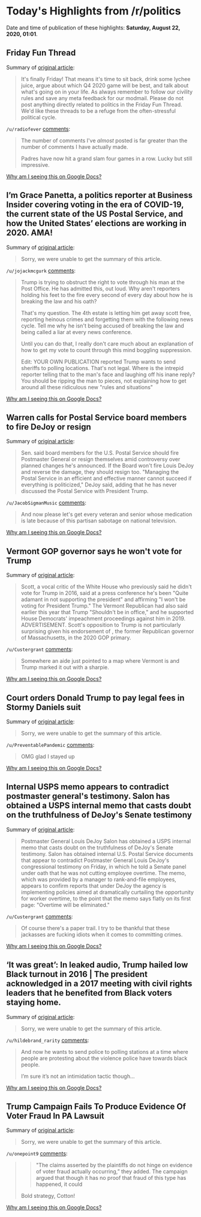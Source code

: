 # Today's Highlights from /r/politics

Date and time of publication of these highlights: **Saturday, August 22, 2020, 01:01**.

## Friday Fun Thread

Summary of [original article](https://www.reddit.com/r/politics/comments/idz8gx/friday_fun_thread/):

> It's finally Friday! That means it's time to sit back, drink some lychee juice, argue about which Q4 2020 game will be best, and talk about what's going on in your life. As always remember to follow our civility rules and save any meta feedback for our modmail. Please do not post anything directly related to politics in the Friday Fun Thread. We'd like these threads to be a refuge from the often-stressful political cycle.

`/u/radiofever` [comments](https://www.reddit.com/r/politics/comments/idz8gx/friday_fun_thread/):

> The number of comments I've *almost* posted is far greater than the number of comments I have actually made. 
> 
> Padres have now hit a grand slam four games in a row.  Lucky but still impressive.

[Why am I seeing this on Google Docs?](https://docs.google.com/document/d/1Dc6We63vOXIZsc0op-Bt4abqkYjXzOigalQqFxmvvbM/edit?usp=sharing)

## I’m Grace Panetta, a politics reporter at Business Insider covering voting in the era of COVID-19, the current state of the US Postal Service, and how the United States’ elections are working in 2020. AMA!

Summary of [original article](https://www.reddit.com/r/politics/comments/idzm9p/im_grace_panetta_a_politics_reporter_at_business/):

> Sorry, we were unable to get the summary of this article.

`/u/jojackmcgurk` [comments](https://www.reddit.com/r/politics/comments/idzm9p/im_grace_panetta_a_politics_reporter_at_business/):

> Trump is trying to obstruct the right to vote through his man at the Post Office. He has admitted this, out loud. Why aren't reporters holding his feet to the fire every second of every day about how he is breaking the law and his oath?
> 
> That's my question. The 4th estate is letting him get away scott free, reporting heinous crimes and forgetting them with the following news cycle. Tell me why he isn't being accused of breaking the law and being called a liar at every news conference. 
> 
> Until you can do that, I really don't care much about an explanation of how to get my vote to count through this mind boggling suppression.
> 
> Edit: YOUR OWN PUBLICATION reported Trump wants to send sheriffs to polling locations. That's not legal. Where is the intrepid reporter telling that to the man's face and laughing off his inane reply? You should be ripping the man to pieces, not explaining how to get around all these ridiculous new "rules and situations"

[Why am I seeing this on Google Docs?](https://docs.google.com/document/d/1Dc6We63vOXIZsc0op-Bt4abqkYjXzOigalQqFxmvvbM/edit?usp=sharing)

## Warren calls for Postal Service board members to fire DeJoy or resign

Summary of [original article](https://thehill.com/homenews/senate/513198-warren-calls-for-postal-service-board-members-to-fire-dejoy-or-resign):

> Sen. said board members for the U.S. Postal Service should fire Postmaster General or resign themselves amid controversy over planned changes he's announced. If the Board won't fire Louis DeJoy and reverse the damage, they should resign too. "Managing the Postal Service in an efficient and effective manner cannot succeed if everything is politicized," DeJoy said, adding that he has never discussed the Postal Service with President Trump.

`/u/JacobSigmanMusic` [comments](https://www.reddit.com/r/politics/comments/ie9lte/warren_calls_for_postal_service_board_members_to/):

> And now please let's get every veteran and senior whose medication is late because of this partisan sabotage on national television.

[Why am I seeing this on Google Docs?](https://docs.google.com/document/d/1Dc6We63vOXIZsc0op-Bt4abqkYjXzOigalQqFxmvvbM/edit?usp=sharing)

## Vermont GOP governor says he won't vote for Trump

Summary of [original article](https://thehill.com/homenews/podcasts/513171-vermont-gop-governor-says-he-wont-vote-for-trump-would-consider-backing):

> Scott, a vocal critic of the White House who previously said he didn't vote for Trump in 2016, said at a press conference he's been "Quite adamant in not supporting the president" and affirming "I won't be voting for President Trump." The Vermont Republican had also said earlier this year that Trump "Shouldn't be in office," and he supported House Democrats' impeachment proceedings against him in 2019. ADVERTISEMENT. Scott's opposition to Trump is not particularly surprising given his endorsement of , the former Republican governor of Massachusetts, in the 2020 GOP primary.

`/u/Custergrant` [comments](https://www.reddit.com/r/politics/comments/ie7i2e/vermont_gop_governor_says_he_wont_vote_for_trump/):

> Somewhere an aide just pointed to a map where Vermont is and Trump marked it out with a sharpie.

[Why am I seeing this on Google Docs?](https://docs.google.com/document/d/1Dc6We63vOXIZsc0op-Bt4abqkYjXzOigalQqFxmvvbM/edit?usp=sharing)

## Court orders Donald Trump to pay legal fees in Stormy Daniels suit

Summary of [original article](https://www.cnn.com/2020/08/22/politics/stormy-daniels-trump-judge-order/index.html):

> Sorry, we were unable to get the summary of this article.

`/u/PreventablePandemic` [comments](https://www.reddit.com/r/politics/comments/iec0j6/court_orders_donald_trump_to_pay_legal_fees_in/):

> OMG glad I stayed up

[Why am I seeing this on Google Docs?](https://docs.google.com/document/d/1Dc6We63vOXIZsc0op-Bt4abqkYjXzOigalQqFxmvvbM/edit?usp=sharing)

## Internal USPS memo appears to contradict postmaster general's testimony. Salon has obtained a USPS internal memo that casts doubt on the truthfulness of DeJoy's Senate testimony

Summary of [original article](https://www.salon.com/2020/08/21/internal-usps-memo-appears-to-contradict-postmaster-generals-testimony/):

> Postmaster General Louis DeJoy Salon has obtained a USPS internal memo that casts doubt on the truthfulness of DeJoy's Senate testimony. Salon has obtained internal U.S. Postal Service documents that appear to contradict Postmaster General Louis DeJoy's congressional testimony on Friday, in which he told a Senate panel under oath that he was not cutting employee overtime. The memo, which was provided by a manager to rank-and-file employees, appears to confirm reports that under DeJoy the agency is implementing policies aimed at dramatically curtailing the opportunity for worker overtime, to the point that the memo says flatly on its first page: "Overtime will be eliminated."

`/u/Custergrant` [comments](https://www.reddit.com/r/politics/comments/ie7qui/internal_usps_memo_appears_to_contradict/):

> Of course there's a paper trail. I try to be thankful that these jackasses are fucking idiots when it comes to committing crimes.

[Why am I seeing this on Google Docs?](https://docs.google.com/document/d/1Dc6We63vOXIZsc0op-Bt4abqkYjXzOigalQqFxmvvbM/edit?usp=sharing)

## ‘It was great’: In leaked audio, Trump hailed low Black turnout in 2016 | The president acknowledged in a 2017 meeting with civil rights leaders that he benefited from Black voters staying home.

Summary of [original article](https://www.politico.com/news/2020/08/21/trump-black-voters-turnout-2016-398520):

> Sorry, we were unable to get the summary of this article.

`/u/hildebrand_rarity` [comments](https://www.reddit.com/r/politics/comments/ie4q3x/it_was_great_in_leaked_audio_trump_hailed_low/):

> And now he wants to send police to polling stations at a time where people are protesting about the violence police have towards black people. 
> 
> I’m sure it’s not an intimidation tactic though...

[Why am I seeing this on Google Docs?](https://docs.google.com/document/d/1Dc6We63vOXIZsc0op-Bt4abqkYjXzOigalQqFxmvvbM/edit?usp=sharing)

## Trump Campaign Fails To Produce Evidence Of Voter Fraud In PA Lawsuit

Summary of [original article](https://talkingpointsmemo.com/news/trump-campaign-lawsuit-pennsylvania-voting):

> Sorry, we were unable to get the summary of this article.

`/u/onepoint9` [comments](https://www.reddit.com/r/politics/comments/ie3wvx/trump_campaign_fails_to_produce_evidence_of_voter/):

> > "The claims asserted by the plaintiffs do not hinge on evidence of voter fraud actually occurring,” they added. The campaign argued that though it has no proof that fraud of this type has happened, it could
> 
> Bold strategy, Cotton!

[Why am I seeing this on Google Docs?](https://docs.google.com/document/d/1Dc6We63vOXIZsc0op-Bt4abqkYjXzOigalQqFxmvvbM/edit?usp=sharing)

